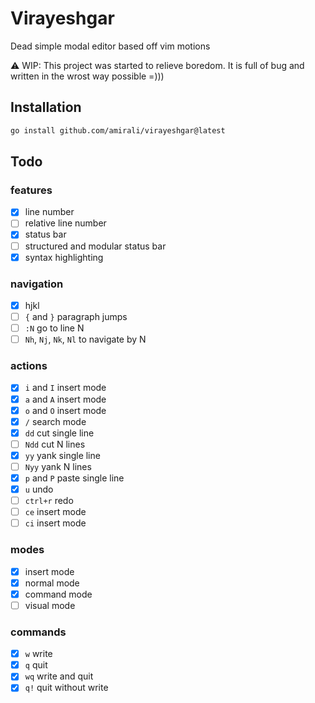 # Virayeshgar
Dead simple modal editor based off vim motions

⚠️ WIP: This project was started to relieve boredom. It is full of bug and written in the wrost way possible =)))

## Installation
```bash
go install github.com/amirali/virayeshgar@latest
```

## Todo

### features
- [x] line number
- [ ] relative line number
- [x] status bar
- [ ] structured and modular status bar
- [x] syntax highlighting

### navigation
- [x] hjkl
- [ ] `{` and `}` paragraph jumps
- [ ] `:N` go to line N
- [ ] `Nh`, `Nj`, `Nk`, `Nl` to navigate by N

### actions
- [x] `i` and `I` insert mode
- [x] `a` and `A` insert mode
- [x] `o` and `O` insert mode
- [x] `/` search mode
- [x] `dd` cut single line
- [ ] `Ndd` cut N lines
- [x] `yy` yank single line
- [ ] `Nyy` yank N lines
- [x] `p` and `P` paste single line
- [x] `u` undo
- [ ] `ctrl+r` redo
- [ ] `ce` insert mode
- [ ] `ci` insert mode

### modes
- [x] insert mode
- [x] normal mode
- [x] command mode
- [ ] visual mode

### commands
- [x] `w` write
- [x] `q` quit
- [x] `wq` write and quit
- [x] `q!` quit without write
